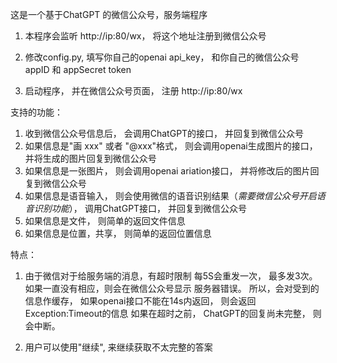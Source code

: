 这是一个基于ChatGPT 的微信公众号，服务端程序

1. 本程序会监听 http://ip:80/wx，  将这个地址注册到微信公众号

2. 修改config.py, 填写你自己的openai api_key， 和你自己的微信公众号 appID 和 appSecret token

3. 启动程序， 并在微信公众号页面， 注册 http://ip:80/wx 




支持的功能：
1. 收到微信公众号信息后， 会调用ChatGPT的接口， 并回复到微信公众号
2. 如果信息是"画 xxx" 或者 "@xxx"格式， 则会调用openai生成图片的接口， 并将生成的图片回复到微信公众号
3. 如果信息是一张图片， 则会调用openai ariation接口， 并将修改后的图片回复到微信公众号
4. 如果信息是语音输入，  则会使用微信的语音识别结果（*需要微信公众号开启语音识别功能*）， 调用ChatGPT接口， 并回复到微信公众号 
5. 如果信息是文件， 则简单的返回文件信息
6. 如果信息是位置，共享， 则简单的返回位置信息



特点：

1. 由于微信对于给服务端的消息，有超时限制
  每5S会重发一次， 最多发3次。 如果一直没有相应，则会在微信公众号显示 服务器错误。
  所以，会对受到的信息作缓存， 如果openai接口不能在14s内返回， 则会返回Exception:Timeout的信息
  如果在超时之前， ChatGPT的回复尚未完整， 则会中断。

2. 用户可以使用"继续", 来继续获取不太完整的答案

